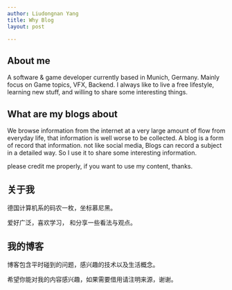 ```yaml
---
author: Liudongnan Yang
title: Why Blog
layout: post

---
```



## About me

A software & game developer currently based in Munich, Germany. Mainly focus on Game topics, VFX, Backend. I always like to live a free lifestyle, learning new stuff, and willing to share some interesting things.

## What are my blogs about

We browse information from the internet at a very large amount of flow from everyday life, that information is well worse to be collected. A blog is a form of record that information. not like social media, Blogs can record a subject in a detailed way. So I use it to share some interesting information.

please credit me properly, if you want to use my content, thanks. 



## 关于我

德国计算机系的码农一枚，坐标慕尼黑。

爱好广泛，喜欢学习， 和分享一些看法与观点。

## 我的博客

博客包含平时碰到的问题，感兴趣的技术以及生活概念。

希望你能对我的内容感兴趣，如果需要借用请注明来源，谢谢。

